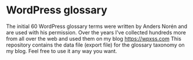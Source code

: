 # WordPress glossary
The initial 60 WordPress glossary terms were written by Anders Norén and are used with his permission. Over the years I've collected hundreds more from all over the web and used them on my blog https://wpxss.com
This repository contains the data file (export file) for the glossary taxonomy on my blog. Feel free to use it any way you want.

